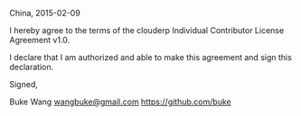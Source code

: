 China, 2015-02-09

I hereby agree to the terms of the clouderp Individual Contributor License
Agreement v1.0.

I declare that I am authorized and able to make this agreement and sign this
declaration.

Signed,

Buke Wang wangbuke@gmail.com https://github.com/buke
